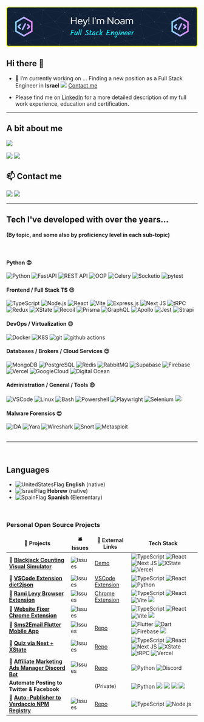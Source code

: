![](/assets/github-header-image.png)

## Hi there 👋

- 🔭 I’m currently working on ... Finding a new position as a Full Stack Engineer in **Israel** ![][IsraelFlag] [Contact me](#contact)

- Please find me on [LinkedIn](https://www.linkedin.com/in/noamlo/) for a more detailed description of my full work experience, education and certification.
<hr />

## A bit about me

![](https://github-profile-summary-cards.vercel.app/api/cards/profile-details?username=NoamLoewenstern&theme=dracula)

![](http://github-profile-summary-cards.vercel.app/api/cards/repos-per-language?username=NoamLoewenstern&theme=date_night)
![](http://github-profile-summary-cards.vercel.app/api/cards/most-commit-language?username=NoamLoewenstern&theme=date_night)

<!-- ### Work Experience

<!-- Contact Me -->
<section>
<h2 id="contact">📫 Contact me</h2>
<p>
    <a href="https://linkedin.com/in/noamlo/"><img src="https://img.shields.io/badge/LinkedIn-0077B5?style=for-the-badge&logo=linkedin&logoColor=white" /></a>
    <a href="mailto:noamloewenstern@gmail.com"><img src="https://img.shields.io/badge/noamloewenstern@gmail.com-D14836?style=for-the-badge&logo=gmail&logoColor=white&link=mailto:noamloewenstern@gmail.com" /></a>
</p>
</section>

<hr />
<section>
<h2>Tech I've developed with over the years...</h2>
<div>
<h4>(By topic, and some also by proficiency level in each sub-topic)</h4>
<br/>
  <h4><b>Python 😍</b></h4>
  <img alt="Python" src="https://img.shields.io/badge/Python-3670A0?style=flat-square&logo=python&logoColor=ffdd54" />
  <img alt="FastAPI" src="https://img.shields.io/badge/FastAPI-005571?style=flat-square&logo=fastapi" />
  <img alt="REST API" src="https://img.shields.io/badge/REST_API-135af2?style=flat-square" />
  <img alt="OOP" src="https://img.shields.io/badge/OOP-a36a72?style=flat-square" />
  <img alt="Celery" src="https://img.shields.io/badge/Celery-13aa52?style=flat-square&logo=celery" />
  <img alt="Socketio" src="https://img.shields.io/badge/Socket.io-black?style=flat-square&logo=socket.io&badgeColor=010101" />
  <img alt="pytest" src="https://img.shields.io/badge/Pytest-%232E7EEA?style=flat-square&logo=pytest&logoColor=ffedf4" />

  <h4><b>Frontend / Full Stack TS 😍</b></h4>
  <img alt="TypeScript" src="https://img.shields.io/badge/Typescript-%23007ACC.svg?style=flat-square&logo=typescript&logoColor=white" />
  <img alt="Node.js" src="https://img.shields.io/badge/Node.js-6DA55F?style=flat-square&logo=node.js&logoColor=white" />
  <img alt="React" src="https://img.shields.io/badge/React-%2320232a.svg?style=flat-square&logo=react&logoColor=%2361DAFB" />
  <img alt="Vite" src="https://img.shields.io/badge/Vite-%23646CFF.svg?style=flat-square&logo=vite&logoColor=white" />
  <img alt="Express.js" src="https://img.shields.io/badge/express.js-%23404d59.svg?style=flat-square&logo=express&logoColor=%2361DAFB" />
  <img alt="Next JS" src="https://img.shields.io/badge/Next-black?style=flat-square&logo=next.js&logoColor=white" />
  <img alt="tRPC" src="https://img.shields.io/static/v1?style=flat-square&message=tRPC&color=2596BE&logo=tRPC&logoColor=FFFFFF&label=" />
  <img alt="Redux" src="https://img.shields.io/badge/Redux-%23593d88.svg?style=flat-square&logo=redux&logoColor=white" />
  <img alt="XState" src="https://img.shields.io/static/v1?style=flat-square&message=XState&color=2C3E50&logo=XState&logoColor=FFFFFF&label=" />
  <img alt="Recoil" src="https://img.shields.io/static/v1?style=flat-square&message=Recoil&color=3578E5&logo=Recoil&logoColor=FFFFFF&label=" />
  <img alt="Prisma" src="https://img.shields.io/badge/Prisma-3982CE?style=flat-square&logo=Prisma&logoColor=white" />
  <img alt="GraphQL" src="https://img.shields.io/badge/GraphQL-E10098?style=flat-square&logo=graphql&logoColor=white" />
  <img alt="Apollo" src="https://img.shields.io/badge/Apollo%20GraphQL-311C87?style=flat-square&logo=apollo-graphql&logoColor=white" />
  <img alt="Jest" src="https://img.shields.io/badge/jest-%23C21325?style=flat-square&logo=jest&logoColor=white" />
  <img alt="Strapi" src="https://img.shields.io/badge/Strapi-%232E7EEA.svg?style=flat-square&logo=strapi&logoColor=white" />

  <h4><b>DevOps / Virtualization 😍</b></h4>
  <img alt="Docker" src="https://img.shields.io/badge/Docker-46a2f1?style=flat-square&logo=docker&logoColor=white" />
  <img alt="K8S" src="https://img.shields.io/badge/kubernetes-%23326ce5.svg?style=flat-square&logo=kubernetes&logoColor=white" />
  <img alt="git" src="https://img.shields.io/badge/Git-F05032?style=flat-square&logo=git&logoColor=white" />
  <img alt="github actions" src="https://img.shields.io/badge/Github_Actions-2088FF?style=flat-square&logo=github-actions&logoColor=white" />

  <h4><b>Databases / Brokers / Cloud Services 😍</b></h4>
  <img alt="MongoDB" src="https://img.shields.io/badge/MongoDB-13aa52?style=flat-square&logo=mongodb&logoColor=white" />
  <img alt="PostgreSQL" src="https://img.shields.io/badge/PostgreSQL-%23316192?style=flat-square&logo=postgresql&logoColor=white" />
  <img alt="Redis" src="https://img.shields.io/badge/Redis-%23C21325?style=flat-square&logo=redis&logoColor=white" />
  <!-- <img alt="ElasticSearch" src="https://img.shields.io/badge/-ElasticSearch-005571?style=flat-square&logo=elasticsearch" /> -->
  <!-- <img alt="Graphana" src="https://img.shields.io/badge/grafana-%23F46800.svg?style=flat-square&logo=grafana&logoColor=white" /> -->
  <img alt="RabbitMQ" src="https://img.shields.io/badge/Rabbitmq-FF6600?style=flat-square&logo=rabbitmq&logoColor=white" />
  <!-- <img alt="Kafka" src="https://img.shields.io/badge/Apache%20Kafka-000?style=flat-square&logo=apachekafka" /> -->
  <img alt="Supabase" src="https://img.shields.io/badge/Supabase-3ECF8E?style=flat-square&logo=supabase&logoColor=white" />
  <img alt="Firebase" src="https://img.shields.io/badge/firebase-%23039BE5.svg?style=flat-square&logo=firebase" />
  <img alt="Vercel" src="https://img.shields.io/badge/Vercel-%23000000.svg?style=flat-square&logo=vercel&logoColor=white" />
  <img alt="GoogleCloud" src="https://img.shields.io/badge/GoogleCloud-%234285F4.svg?style=flat-square&logo=google-cloud&logoColor=white" />
  <!-- <img alt="AWS" src="https://img.shields.io/badge/AWS-%23FF9900.svg?style=flat-square&logo=amazon-aws&logoColor=white" /> -->
  <img alt="Digital Ocean" src="https://img.shields.io/badge/DigitalOcean-%230167ff.svg?style=flat-square&logo=digitalOcean&logoColor=white" />

  <h4><b>Administration / General / Tools 😍</b></h4>
  <img alt="VSCode" src="https://img.shields.io/badge/Visual%20Studio%20Code-0078d7.svg?style=flat-square&logo=visual-studio-code&logoColor=white" />
  <img alt="Linux" src="https://img.shields.io/badge/Linux-FCC624?style=flat-square&logo=linux&logoColor=black" />
  <img alt="Bash" src="https://img.shields.io/badge/Bash-%23121011.svg?style=flat-square&logo=gnu-bash&logoColor=white" />
  <img alt="Powershell" src="https://img.shields.io/badge/PowerShell-%235391FE.svg?style=flat-square&logo=powershell&logoColor=white" />
  <!-- <img alt="Flutter" src="https://img.shields.io/badge/Flutter-%2302569B.svg?style=flat-square&logo=Flutter&logoColor=white" /> -->
  <img alt="Playwright" src="https://img.shields.io/badge/Playwright-45ba4b?style=flat-square&logo=Playwright&logoColor=white" />
  <img alt="Selenium" src="https://img.shields.io/badge/Selenium-%43B02A?style=flat-square&logo=selenium&logoColor=white" />
  <img src="https://img.shields.io/static/v1?style=flat-square&message=Zapier&color=FF4A00&logo=Zapier&logoColor=FFFFFF&label=" />
  <!-- <img alt="Stripe" src="https://img.shields.io/badge/Stripe-626CD9?style=flat-square&logo=Stripe&logoColor=white" /> -->

  <h4><b>Malware Forensics  😍</b></h4>
  <img alt="IDA" src="https://img.shields.io/badge/IDA-eeeeee?style=flat-square" />
  <img alt="Yara" src="https://img.shields.io/badge/Yara-43a1ff?style=flat-square" />
  <img alt="Wireshark" src="https://img.shields.io/badge/Wireshark-%232E7EEA?style=flat-square" />
  <img alt="Snort" src="https://img.shields.io/badge/Snort-a35a1f?style=flat-square" />
  <img alt="Metasploit" src="https://img.shields.io/badge/Metasploit-7303fc?style=flat-square" />
  <!-- <img alt="Metasploit" src="https://img.shields.io/badge/Metasploit-7303fc?style=flat-square" /> -->

  </div>
</section>

<br/>
<hr />
<br/>

<h2>Languages</h2>

- ![UnitedStatesFlag] **English** (native)
- ![IsraelFlag] **Hebrew** (native)
- ![SpainFlag] **Spanish** (Elementary)

<br/>
<h3>Personal Open Source Projects</h3>
<table>
  <thead align="center">
    <tr border: none;>
      <td><b>🎁 Projects</b></td>
      <td><b>🛎 Issues</b></td>
      <td><b>🔗 External Links</b></td>
      <td><b> Tech Stack</b></td>
    </tr>
  </thead>
  <tbody>
    <tr>
      <!-- <td><a href="https://github.com/NoamLoewenstern/blackjack-counting-simulator"><b>🔗 Blackjack Counting Visual Simulator</b></a></td> -->
      <td>🔗 <a href="https://github.com/NoamLoewenstern/blackjack-counting-simulator"><b>Blackjack Counting Visual Simulator</b></a></td>
      <td><img alt="Issues" src="https://img.shields.io/github/issues/NoamLoewenstern/blackjack-counting-simulator?style=flat-square&labelColor=343b41"/></td>
      <td><a href="https://blackjack-counting-simulator.vercel.app/">Demo</a></td>
      <td>
        <img alt="TypeScript" src="https://img.shields.io/badge/Typescript-%23007ACC.svg?style=flat-square&logo=typescript&logoColor=white" />
        <img alt="React" src="https://img.shields.io/badge/React-%2320232a.svg?style=flat-square&logo=react&logoColor=%2361DAFB" />
        <img alt="Next JS" src="https://img.shields.io/badge/Next-black?style=flat-square&logo=next.js&logoColor=white" />
        <img alt="XState" src="https://img.shields.io/static/v1?style=flat-square&message=XState&color=2C3E50&logo=XState&logoColor=FFFFFF&label=" />
        <img alt="Vercel" src="https://img.shields.io/badge/Vercel-%23000000.svg?style=flat-square&logo=vercel&logoColor=white" />
      </td>
    </tr>
      <tr>
      <td>🔗 <a href="https://github.com/NoamLoewenstern/dict2json"><b>VSCode Extension dict2json</b></a></td>
      <td><img alt="Issues" src="https://img.shields.io/github/issues/NoamLoewenstern/dict2json?style=flat-square&labelColor=343b41"/></td>
      <td><a href="https://marketplace.visualstudio.com/items?itemName=noamlstuff.dict2json">VSCode Extension</a></td>
      <td>
        <img alt="TypeScript" src="https://img.shields.io/badge/Typescript-%23007ACC.svg?style=flat-square&logo=typescript&logoColor=white" />
        <img alt="React" src="https://img.shields.io/badge/React-%2320232a.svg?style=flat-square&logo=react&logoColor=%2361DAFB" />
        <img alt="Python" src="https://img.shields.io/badge/Python-3670A0?style=flat-square&logo=python&logoColor=ffdd54" />
      </td>
    </tr>
    <tr>
      <td>🔗 <a href="https://github.com/NoamLoewenstern/RamiLevy-BrowserExtension"><b>Rami Levy Browser Extension</b></a></td>
      <td><img alt="Issues" src="https://img.shields.io/github/issues/NoamLoewenstern/RamiLevy-BrowserExtension?style=flat-square&labelColor=343b41"/></td>
      <td><a href="https://chrome.google.com/webstore/detail/rami-levy-online-helper/oodalkhhnfadhjmjdlngpaiicmpimppg">Chrome Extension</a></td>
      <td>
        <img alt="TypeScript" src="https://img.shields.io/badge/Typescript-%23007ACC.svg?style=flat-square&logo=typescript&logoColor=white" />
        <img alt="React" src="https://img.shields.io/badge/React-%2320232a.svg?style=flat-square&logo=react&logoColor=%2361DAFB" />
        <img alt="Vite" src="https://img.shields.io/badge/Vite-%23646CFF.svg?style=flat-square&logo=vite&logoColor=white" />
        <img src="https://img.shields.io/badge/Chrome-4285F4?style=flat-square&logo=Google-chrome&logoColor=white" />
      </td>
    </tr>
    <tr>
      <td>🔗 <a href="https://github.com/NoamLoewenstern/websites-fixer-chrome-extension"><b>Website Fixer Chrome Extension</b></a></td>
      <td><img alt="Issues" src="https://img.shields.io/github/issues/NoamLoewenstern/websites-fixer-chrome-extension?style=flat-square&labelColor=343b41"/></td>
      <td></td>
      <td>
        <img alt="TypeScript" src="https://img.shields.io/badge/Typescript-%23007ACC.svg?style=flat-square&logo=typescript&logoColor=white" />
        <img alt="React" src="https://img.shields.io/badge/React-%2320232a.svg?style=flat-square&logo=react&logoColor=%2361DAFB" />
        <img alt="Vite" src="https://img.shields.io/badge/Vite-%23646CFF.svg?style=flat-square&logo=vite&logoColor=white" />
        <img src="https://img.shields.io/badge/Chrome-4285F4?style=flat-square&logo=Google-chrome&logoColor=white" />
      </td>
    </tr>
    <tr>
      <td>🔗 <a href="https://github.com/NoamLoewenstern/Sms2Email"><b>Sms2Email Flutter Mobile App</b></a></td>
      <td><img alt="Issues" src="https://img.shields.io/github/issues/NoamLoewenstern/Sms2Email?style=flat-square&labelColor=343b41"/></td>
      <td><a href="https://github.com/NoamLoewenstern/Sms2Email">Repo</a></td>
      <td>
        <img alt="Flutter" src="https://img.shields.io/badge/Flutter-%2302569B.svg?style=flat-square&logo=Flutter&logoColor=white" />
        <img alt="Dart" src="https://img.shields.io/badge/Dart-%230175C2.svg?style=flat-square&logo=dart&logoColor=white" />
        <img alt="Firebase" src="https://img.shields.io/badge/firebase-%23039BE5.svg?style=flat-square&logo=firebase" />
        <img src="https://img.shields.io/badge/Gmail-D14836?style=flat-square&logo=gmail&logoColor=white" />
      </td>
    </tr>
    <tr>
      <td>🔗 <a href="https://github.com/NoamLoewenstern/hahamim-quiz"><b>Quiz via Next + XState</b></a></td>
      <td><img alt="Issues" src="https://img.shields.io/github/issues/NoamLoewenstern/hahamim-quiz?style=flat-square&labelColor=343b41"/></td>
      <td><a href="https://github.com/NoamLoewenstern/hahamim-quiz">Repo</a></td>
      <td>
        <img alt="TypeScript" src="https://img.shields.io/badge/Typescript-%23007ACC.svg?style=flat-square&logo=typescript&logoColor=white" />
        <img alt="React" src="https://img.shields.io/badge/React-%2320232a.svg?style=flat-square&logo=react&logoColor=%2361DAFB" />
        <img alt="Next JS" src="https://img.shields.io/badge/Next-black?style=flat-square&logo=next.js&logoColor=white" />
        <img alt="XState" src="https://img.shields.io/static/v1?style=flat-square&message=XState&color=2C3E50&logo=XState&logoColor=FFFFFF&label=" />
        <img alt="tRPC" src="https://img.shields.io/static/v1?style=flat-square&message=tRPC&color=2596BE&logo=tRPC&logoColor=FFFFFF&label=" />
        <img alt="Vercel" src="https://img.shields.io/badge/Vercel-%23000000.svg?style=flat-square&logo=vercel&logoColor=white" />
      </td>
    </tr>
    <tr>
      <td>🔗 <a href="https://github.com/NoamLoewenstern/AdTracker-DiscordBot"><b>Affiliate Marketing Ads Manager Discord Bot</b></a></td>
      <td><img alt="Issues" src="https://img.shields.io/github/issues/NoamLoewenstern/AdTracker-DiscordBot?style=flat-square&labelColor=343b41"/></td>
      <td><a href="https://github.com/NoamLoewenstern/AdTracker-DiscordBot">Repo</a></td>
      <td>
          <img alt="Python" src="https://img.shields.io/badge/Python-3670A0?style=flat-square&logo=python&logoColor=ffdd54" />
          <img alt="Discord" src="https://img.shields.io/badge/Discord-5865F2?style=flat-square&logo=discord&logoColor=white" />
      </td>
    </tr>
    <tr>
      <td><b>Automate Posting to Twitter & Facebook</b></a></td>
      <td></td>
      <td>(Private)</td>
      <td>
          <img alt="Python" src="https://img.shields.io/badge/Python-3670A0?style=flat-square&logo=python&logoColor=ffdd54" />
          <img src="https://img.shields.io/badge/Airtable-18BFFF?style=flat-square&logo=Airtable&logoColor=white" />
          <img src="https://img.shields.io/static/v1?style=flat-square&message=Zapier&color=FF4A00&logo=Zapier&logoColor=FFFFFF&label=" />
          <img src="https://img.shields.io/badge/GitHub_Actions-2088FF?style=flat-squareww&logo=github-actions&logoColor=white" />
          <img src="https://img.shields.io/badge/Telegram-2CA5E0?style=flat-square&logo=telegram&logoColor=white" />
      </td>
    </tr>
    <tr>
      <td>🔗 <a href="https://github.com/NoamLoewenstern/verdaccio-auto-publisher"><b>Auto-Publisher to Verdaccio NPM Registry</b></a></td>
      <td><img alt="Issues" src="https://img.shields.io/github/issues/NoamLoewenstern/verdaccio-auto-publisher?style=flat-square&labelColor=343b41"/></td>
      <td><a href="https://github.com/NoamLoewenstern/verdaccio-auto-publisher">Repo</a></td>
      <td>
          <img alt="TypeScript" src="https://img.shields.io/badge/Typescript-%23007ACC.svg?style=flat-square&logo=typescript&logoColor=white" />
          <img alt="Node.js" src="https://img.shields.io/badge/Node.js-6DA55F?style=flat-square&logo=node.js&logoColor=white" />
      </td>
    </tr>
    <!-- <tr>
      <td>🔗 <a href="https://github.com/NoamLoewenstern/machne-yehuda-website"><b>Machne Yehuda Restaurants</b></a></td>
      <td><img alt="Issues" src="https://img.shields.io/github/issues/NoamLoewenstern/machne-yehuda-website?style=flat-square&labelColor=343b41"/></td>
      <td><a href="https://github.com/NoamLoewenstern/machne-yehuda-website">Repo</a></td>
      <td>
        <img alt="TypeScript" src="https://img.shields.io/badge/Typescript-%23007ACC.svg?style=flat-square&logo=typescript&logoColor=white" />
        <img alt="React" src="https://img.shields.io/badge/React-%2320232a.svg?style=flat-square&logo=react&logoColor=%2361DAFB" />
        <img alt="Next JS" src="https://img.shields.io/badge/Next-black?style=flat-square&logo=next.js&logoColor=white" />
        <img alt="Vercel" src="https://img.shields.io/badge/Vercel-%23000000.svg?style=flat-square&logo=vercel&logoColor=white" />
      </td>
    </tr> -->
    <!-- <tr>
      <td>🔗 <a href="https://github.com/NoamLoewenstern/RamiLevy-BrowserExtension"><b>React Native</b></a></td>
      <td><img alt="Issues" src="https://img.shields.io/github/issues/NoamLoewenstern/RamiLevy-BrowserExtension?style=flat-square&labelColor=343b41"/></td>
      <td><a href="https://chrome.google.com/webstore/detail/rami-levy-online-helper/oodalkhhnfadhjmjdlngpaiicmpimppg">Chrome Extension</a></td>
    </tr> -->

  </tbody>
</table>

<!-- Blog Posts -->

<!-- variables -->

[IsraelFlag]: https://flagpedia.net/data/flags/emoji/google/20x20/il.png
[UnitedStatesFlag]: https://flagpedia.net/data/flags/emoji/google/20x20/us.png
[SpainFlag]: https://flagpedia.net/data/flags/emoji/google/20x20/es.png
